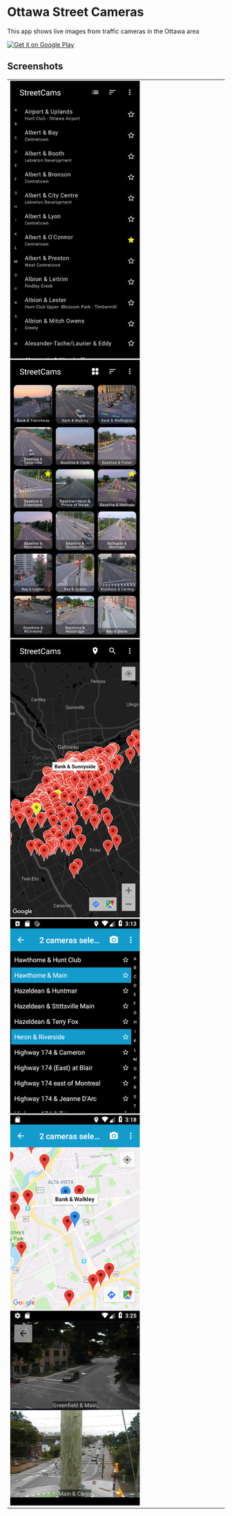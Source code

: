 # Ottawa Street Cameras
This app shows live images from traffic cameras in the Ottawa area

<a href='https://play.google.com/store/apps/details?id=com.textfield.json.ottawastreetcameras&pcampaignid=MKT-Other-global-all-co-prtnr-py-PartBadge-Mar2515-1'><img alt='Get it on Google Play' src='https://play.google.com/intl/en_us/badges/images/generic/en_badge_web_generic.png' height="100"/></a>

## Screenshots
<table>
<td>
<img src="Screenshots/Screenshot_20230703_210740_StreetCams.jpg" alt="drawing" width="300"/>
<img src="Screenshots/Screenshot_20230703_210758_StreetCams.jpg" alt="drawing" width="300"/>
<img src="Screenshots/Screenshot_20230703_210846_StreetCams.jpg" alt="drawing" width="300"/>
<img src="Screenshots/Screenshot_1533309203.png" alt="drawing" width="300"/>
<img src="Screenshots/Screenshot_1533309482.png" alt="drawing" width="300"/>
<img src="Screenshots/Screenshot_1533309917.png" alt="drawing" width="300"/>
</td>
</table>
